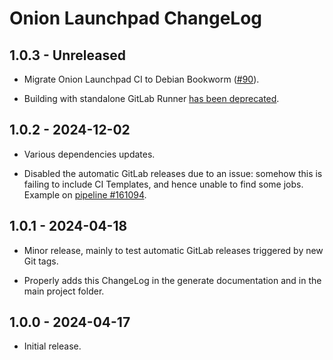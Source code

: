 # Onion Launchpad ChangeLog

## 1.0.3 - Unreleased

* Migrate Onion Launchpad CI to Debian Bookworm ([#90][]).

* Building with standalone GitLab Runner [has been
  deprecated][gitlab-exec-deprecated].

[gitlab-exec-deprecated]: https://gitlab.com/gitlab-org/gitlab/-/issues/385235
[#90]: https://gitlab.torproject.org/tpo/onion-services/onion-launchpad/-/issues/90

## 1.0.2 - 2024-12-02

* Various dependencies updates.

* Disabled the automatic GitLab releases due to an issue:
  somehow this is failing to include CI Templates, and hence
  unable to find some jobs. Example on [pipeline #161094][].

[pipeline #161094]: https://gitlab.torproject.org/tpo/onion-services/onion-launchpad/-/pipelines/161094

## 1.0.1 - 2024-04-18

* Minor release, mainly to test automatic GitLab releases
  triggered by new Git tags.

* Properly adds this ChangeLog in the generate documentation
  and in the main project folder.

## 1.0.0 - 2024-04-17

* Initial release.
